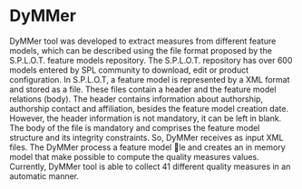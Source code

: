 # **DyMMer** #

DyMMer tool was developed to extract measures from different feature models, which can be described using the file format  proposed  by  the  S.P.L.O.T.  feature  models  repository.  The S.P.L.O.T. repository has over 600 models entered by SPL community to download, edit or product configuration.  In S.P.L.O.T, a feature model is represented by  a  XML  format  and stored  as  a  file.   These  files  contain a header and the feature model relations (body).  The header  contains  information about  authorship,  authorship contact  and  affiliation,  besides  the  feature  model  creation date.   However,  the  header information  is  not  mandatory, it can be left in blank.  The body of the file is mandatory and comprises the feature model structure and its integrity constraints.  So, DyMMer receives as input XML files.  The DyMMer process a feature model le and creates an in memory model that make possible to compute the quality measures values.  Currently, DyMMer tool is able to collect 41 different  quality  measures  in  an  automatic  manner.
